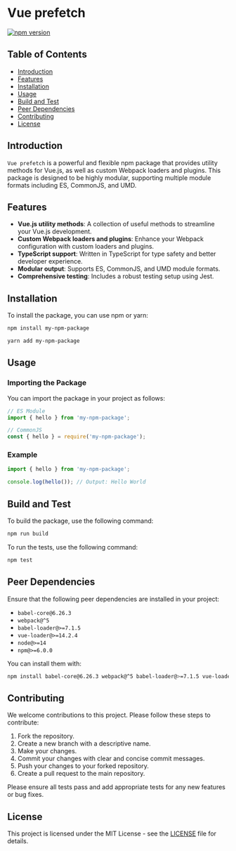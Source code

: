 
# Vue prefetch

[![npm version](https://badge.fury.io/js/my-npm-package.svg)](https://badge.fury.io/js/my-npm-package)

## Table of Contents

- [Introduction](#introduction)
- [Features](#features)
- [Installation](#installation)
- [Usage](#usage)
- [Build and Test](#build-and-test)
- [Peer Dependencies](#peer-dependencies)
- [Contributing](#contributing)
- [License](#license)

## Introduction

`Vue prefetch` is a powerful and flexible npm package that provides utility methods for Vue.js, as well as custom Webpack loaders and plugins. This package is designed to be highly modular, supporting multiple module formats including ES, CommonJS, and UMD.

## Features

- **Vue.js utility methods**: A collection of useful methods to streamline your Vue.js development.
- **Custom Webpack loaders and plugins**: Enhance your Webpack configuration with custom loaders and plugins.
- **TypeScript support**: Written in TypeScript for type safety and better developer experience.
- **Modular output**: Supports ES, CommonJS, and UMD module formats.
- **Comprehensive testing**: Includes a robust testing setup using Jest.

## Installation

To install the package, you can use npm or yarn:

```bash
npm install my-npm-package
```

```bash
yarn add my-npm-package
```

## Usage

### Importing the Package

You can import the package in your project as follows:

```javascript
// ES Module
import { hello } from 'my-npm-package';

// CommonJS
const { hello } = require('my-npm-package');
```

### Example

```typescript
import { hello } from 'my-npm-package';

console.log(hello()); // Output: Hello World
```

## Build and Test

To build the package, use the following command:

```bash
npm run build
```

To run the tests, use the following command:

```bash
npm test
```

## Peer Dependencies

Ensure that the following peer dependencies are installed in your project:

- `babel-core@6.26.3`
- `webpack@^5`
- `babel-loader@>=7.1.5`
- `vue-loader@>=14.2.4`
- `node@>=14`
- `npm@>=6.0.0`

You can install them with:

```bash
npm install babel-core@6.26.3 webpack@^5 babel-loader@>=7.1.5 vue-loader@>=14.2.4
```

## Contributing

We welcome contributions to this project. Please follow these steps to contribute:

1. Fork the repository.
2. Create a new branch with a descriptive name.
3. Make your changes.
4. Commit your changes with clear and concise commit messages.
5. Push your changes to your forked repository.
6. Create a pull request to the main repository.

Please ensure all tests pass and add appropriate tests for any new features or bug fixes.

## License

This project is licensed under the MIT License - see the [LICENSE](LICENSE) file for details.
```
